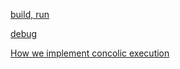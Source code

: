 [build, run](./buildAndRun.md)

[debug](./debug.md)

[How we implement concolic execution](./concolic/concolic.md)